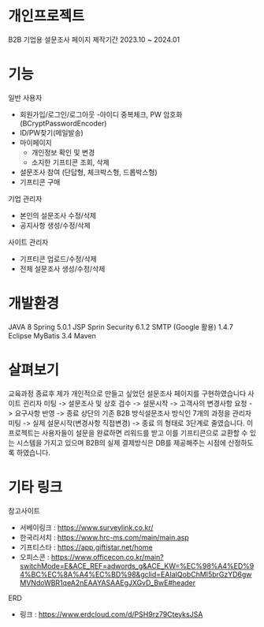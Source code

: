 # 개인프로젝트
B2B 기업용 설문조사 페이지
제작기간 2023.10 ~ 2024.01

# 기능
일반 사용자
 - 회원가입/로그인/로그아웃
   -아이디 중복체크, PW 암호화 (BCryptPasswordEncoder)
 - ID/PW찾기(메일발송)
 - 마이페이지
   - 개인정보 확인 및 변경
   - 소지한 기프티콘 조회, 삭제
 - 설문조사 참여 (단답형, 체크박스형, 드롭박스형)
 - 기프티콘 구매
   
기업 관리자
 - 본인의 설문조사 수정/삭제
 - 공지사항 생성/수정/삭제

사이트 관리자
  - 기프티콘 업로드/수정/삭제
  - 전체 설문조사 생성/수정/삭제

# 개발환경
JAVA 8
Spring 5.0.1
JSP
Sprin Security 6.1.2
SMTP (Google 활용) 1.4.7
Eclipse
MyBatis 3.4
Maven

# 살펴보기
교육과정 종료후 제가 개인적으로 만들고 싶었던 설문조사 페이지를 구현하였습니다 
사이트 괸리자 미팅 -> 설문조사 및 상호 검수 -> 설문시작 -> 고객사의 변경사항 요청 -> 요구사항 반영 -> 종료
상단의 기존 B2B 방식설문조사 방식인 7개의 과정을
관리자 미팅 -> 실제 설문시작(변경사항 직접변경) -> 종료 의 형태로 3단계로 줄였습니다.
이 프로젝트는 사용자들이 설문을 완료하면 리워드를 받고 이를 기프티콘으로 교환할 수 있는 시스템을 가지고 있으며 B2B의 실제 결제방식은 DB를 제공해주는 시점에 산정하도록 하였습니다.

# 기타 링크
참고사이트
 - 서베이링크 : https://www.surveylink.co.kr/
 - 한국리서치 : https://www.hrc-ms.com/main/main.asp
 - 기프티스타 : https://app.giftistar.net/home
 - 오피스콘 : https://www.officecon.co.kr/main?switchMode=E&ACE_REF=adwords_g&ACE_KW=%EC%98%A4%ED%94%BC%EC%8A%A4%EC%BD%98&gclid=EAIaIQobChMI5brGzYD6gwMVNdoWBR1qeA2nEAAYASAAEgJXGvD_BwE#header

ERD
 - 링크 : https://www.erdcloud.com/d/PSH9rz79CteyksJSA
